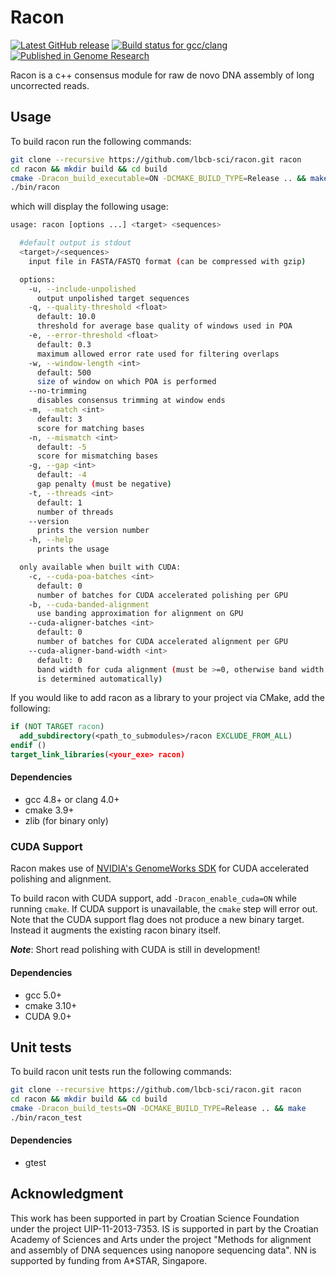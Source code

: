 # Racon

[![Latest GitHub release](https://img.shields.io/github/release/lbcb-sci/racon.svg)](https://github.com/lbcb-sci/racon/releases/latest)
[![Build status for gcc/clang](https://travis-ci.org/lbcb-sci/racon.svg?branch=master)](https://travis-ci.org/lbcb-sci/racon)
[![Published in Genome Research](https://img.shields.io/badge/published%20in-Genome%20Research-blue.svg)](https://doi.org/10.1101/gr.214270.116)

Racon is a c++ consensus module for raw de novo DNA assembly of long uncorrected reads.

## Usage

To build racon run the following commands:
```bash
git clone --recursive https://github.com/lbcb-sci/racon.git racon
cd racon && mkdir build && cd build
cmake -Dracon_build_executable=ON -DCMAKE_BUILD_TYPE=Release .. && make
./bin/racon
```
which will display the following usage:
```bash
usage: racon [options ...] <target> <sequences>

  #default output is stdout
  <target>/<sequences>
    input file in FASTA/FASTQ format (can be compressed with gzip)

  options:
    -u, --include-unpolished
      output unpolished target sequences
    -q, --quality-threshold <float>
      default: 10.0
      threshold for average base quality of windows used in POA
    -e, --error-threshold <float>
      default: 0.3
      maximum allowed error rate used for filtering overlaps
    -w, --window-length <int>
      default: 500
      size of window on which POA is performed
    --no-trimming
      disables consensus trimming at window ends
    -m, --match <int>
      default: 3
      score for matching bases
    -n, --mismatch <int>
      default: -5
      score for mismatching bases
    -g, --gap <int>
      default: -4
      gap penalty (must be negative)
    -t, --threads <int>
      default: 1
      number of threads
    --version
      prints the version number
    -h, --help
      prints the usage

  only available when built with CUDA:
    -c, --cuda-poa-batches <int>
      default: 0
      number of batches for CUDA accelerated polishing per GPU
    -b, --cuda-banded-alignment
      use banding approximation for alignment on GPU
    --cuda-aligner-batches <int>
      default: 0
      number of batches for CUDA accelerated alignment per GPU
    --cuda-aligner-band-width <int>
      default: 0
      band width for cuda alignment (must be >=0, otherwise band width
      is determined automatically)
```
If you would like to add racon as a library to your project via CMake, add the following:
```cmake
if (NOT TARGET racon)
  add_subdirectory(<path_to_submodules>/racon EXCLUDE_FROM_ALL)
endif ()
target_link_libraries(<your_exe> racon)
```

#### Dependencies
- gcc 4.8+ or clang 4.0+
- cmake 3.9+
- zlib (for binary only)

### CUDA Support
Racon makes use of [NVIDIA's GenomeWorks SDK](https://github.com/clara-parabricks/GenomeWorks) for CUDA accelerated polishing and alignment.

To build racon with CUDA support, add `-Dracon_enable_cuda=ON` while running `cmake`. If CUDA support is unavailable, the `cmake` step will error out.
Note that the CUDA support flag does not produce a new binary target. Instead it augments the existing racon binary itself.

***Note***: Short read polishing with CUDA is still in development!

#### Dependencies
- gcc 5.0+
- cmake 3.10+
- CUDA 9.0+

## Unit tests

To build racon unit tests run the following commands:
```bash
git clone --recursive https://github.com/lbcb-sci/racon.git racon
cd racon && mkdir build && cd build
cmake -Dracon_build_tests=ON -DCMAKE_BUILD_TYPE=Release .. && make
./bin/racon_test
```

#### Dependencies
- gtest

## Acknowledgment

This work has been supported in part by Croatian Science Foundation under the project UIP-11-2013-7353. IS is supported in part by the Croatian Academy of Sciences and Arts under the project "Methods for alignment and assembly of DNA sequences using nanopore sequencing data". NN is supported by funding from A*STAR, Singapore.

